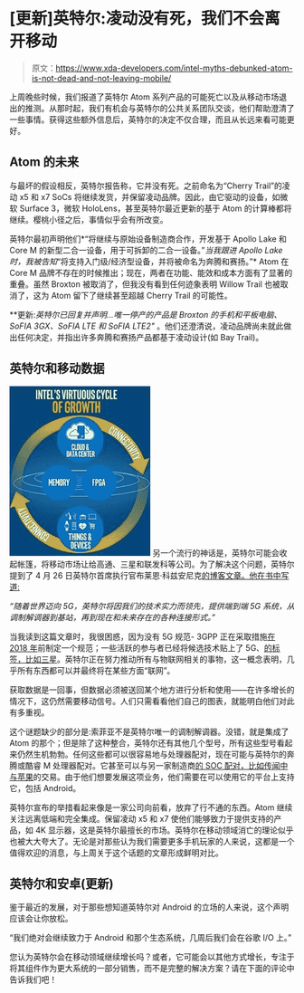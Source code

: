 # [更新]英特尔:凌动没有死，我们不会离开移动

> 原文：<https://www.xda-developers.com/intel-myths-debunked-atom-is-not-dead-and-not-leaving-mobile/>

上周晚些时候，我们报道了英特尔 Atom 系列产品的可能死亡以及从移动市场退出的推测。从那时起，我们有机会与英特尔的公共关系团队交谈，他们帮助澄清了一些事情。获得这些额外信息后，英特尔的决定不仅合理，而且从长远来看可能更好。

## Atom 的未来

与最坏的假设相反，英特尔报告称，它并没有死。之前命名为“Cherry Trail”的凌动 x5 和 x7 SoCs 将继续发货，并保留凌动品牌。因此，由它驱动的设备，如微软 Surface 3，微软 HoloLens，甚至英特尔最近更新的基于 Atom 的计算棒都将继续。樱桃小径之后，事情似乎会有所改变。

英特尔最初声明他们*“将继续与原始设备制造商合作，开发基于 Apollo Lake 和 Core M 的新型二合一设备，用于可拆卸的二合一设备。”*当我跟进 Apollo Lake 时，我被告知*“将支持入门级/经济型设备，并将被命名为奔腾和赛扬。”* Atom 在 Core M 品牌不存在的时候推出；现在，两者在功能、能效和成本方面有了显著的重叠。虽然 Broxton 被取消了，但我没有看到任何迹象表明 Willow Trail 也被取消了，这为 Atom 留下了继续甚至超越 Cherry Trail 的可能性。

**更新:**英特尔已回复并声明*...唯一停产的产品是 Broxton 的手机和平板电脑、SoFIA 3GX、SoFIA LTE 和 SoFIA LTE2"* 。他们还澄清说，凌动品牌尚未就此做出任何决定，并指出许多奔腾和赛扬产品都基于凌动设计(如 Bay Trail)。

## 英特尔和移动数据

[![Intel-virtuous-cycle](img/d1b6a8bbf0b77fb00084ee9c323be606.png)](http://static1.xdaimages.com/wordpress/wp-content/uploads/2016/05/Intel-virtuous-cycle.jpg) 另一个流行的神话是，英特尔可能会收起帐篷，将移动市场让给高通、三星和联发科等公司。为了解决这个问题，英特尔提到了 4 月 26 日英特尔首席执行官布莱恩·科兹安尼克[的博客文章。他在书中写道:](https://newsroom.intel.com/editorials/brian-krzanich-our-strategy-and-the-future-of-intel/)

*“随着世界迈向 5G，英特尔将因我们的技术实力而领先，提供端到端 5G 系统，从调制解调器到基站，再到现在和未来存在的各种连接形式。”*

当我读到这篇文章时，我很困惑，因为没有 5G 规范- 3GPP 正在采取措施[在 2018 年](https://www.qualcomm.com/news/onq/2016/03/18/progressing-toward-global-5g-standard-3gpp-approves-study-item-new-5g-air)前制定一个规范；一些活跃的参与者已经将候选技术贴上了 5G、[的标签，比如三星](https://shop-links.co/link/?exclusive=1&publisher_slug=xda&article_name=%5BUpdated%5D+Intel%3A+Atom+Is+Not+Dead+And+We%27re+Not+Leaving+Mobile&article_url=https%3A%2F%2Fwww.xda-developers.com%2Fintel-myths-debunked-atom-is-not-dead-and-not-leaving-mobile%2F&u1=UUxdaUeUpU16011&url=http%3A%2F%2Fwww.samsung.com%2Fglobal%2Fbusiness%2Fnetworks%2Finsights%2Fnews%2Fsamsung-begins-5g-technology-standardization-in-earnest-by-hosting-3gpp-ran1-meeting)。英特尔正在努力推动所有与物联网相关的事物，这一概念表明，几乎所有东西都可以并最终将在某些方面“联网”。

获取数据是一回事，但数据必须被送回某个地方进行分析和使用——在许多增长的情况下，这仍然需要移动信号。人们只需看看他们自己的图表，就能明白他们对此有多重视。

这个谜题缺少的部分是:索菲亚不是英特尔唯一的调制解调器。没错，就是集成了 Atom 的那个；但是除了这种整合，英特尔还有其他几个型号，所有这些型号看起来仍然生机勃勃。任何这些都可以很容易地与处理器配对，现在可能与英特尔的奔腾或酷睿 M 处理器配对。它甚至可以与另一家制造商[的 SOC 配对，比如传闻中与苹果](http://blogs.wsj.com/moneybeat/2016/03/11/will-new-iphones-let-intel-inside/)的交易。由于他们想要发展这项业务，他们需要在可以使用它的平台上支持它，包括 Android。

英特尔宣布的举措看起来像是一家公司向前看，放弃了行不通的东西。Atom 继续关注远离低端和完全集成。保留凌动 x5 和 x7 使他们能够致力于提供支持的产品，如 4K 显示器，这是英特尔最擅长的市场。英特尔在移动领域消亡的理论似乎也被大大夸大了。无论是对那些认为我们需要更多手机玩家的人来说，这都是一个值得欢迎的消息，与上周关于这个话题的文章形成鲜明对比。

## 英特尔和安卓(更新)

鉴于最近的发展，对于那些想知道英特尔对 Android 的立场的人来说，这个声明应该会让你放松。

“我们绝对会继续致力于 Android 和那个生态系统，几周后我们会在谷歌 I/O 上。”

您认为英特尔会在移动领域继续增长吗？或者，它可能会以其他方式增长，专注于将其组件作为更大系统的一部分销售，而不是完整的解决方案？请在下面的评论中告诉我们吧！
